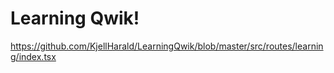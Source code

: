 # Learning Qwik!

https://github.com/KjellHarald/LearningQwik/blob/master/src/routes/learning/index.tsx

